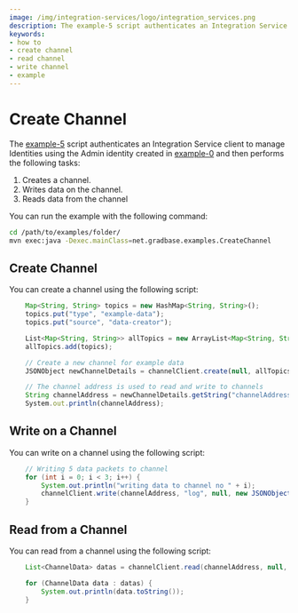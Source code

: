 ```yaml
---
image: /img/integration-services/logo/integration_services.png
description: The example-5 script authenticates an Integration Service client to manage Identities using the Admin identity created in example-0 and then creates a channel, writes data on the channel, reads data from the channel.
keywords:
- how to
- create channel
- read channel
- write channel
- example
---
```

# Create Channel

The [example-5](https://github.com/albydeca/iota-is-sdk/blob/main/examples/src/main/java/net/gradbase/examples/CreateChannel.java)
script authenticates an Integration Service client to manage Identities using the Admin identity created in [example-0](how-to-run-examples) and then performs the following tasks:

1. Creates a channel.
2. Writes data on the channel.
3. Reads data from the channel

You can run the example with the following command:

```bash
cd /path/to/examples/folder/
mvn exec:java -Dexec.mainClass=net.gradbase.examples.CreateChannel
```

## Create Channel

You can create a channel using the following script:

```js
    Map<String, String> topics = new HashMap<String, String>();
    topics.put("type", "example-data");
    topics.put("source", "data-creator");

    List<Map<String, String>> allTopics = new ArrayList<Map<String, String>>();
    allTopics.add(topics);

    // Create a new channel for example data
    JSONObject newChannelDetails = channelClient.create(null, allTopics, null, null, null);

    // The channel address is used to read and write to channels
    String channelAddress = newChannelDetails.getString("channelAddress");
    System.out.println(channelAddress);
```

## Write on a Channel

You can write on a channel using the following script:

```java
    // Writing 5 data packets to channel
    for (int i = 0; i < 3; i++) {
        System.out.println("writing data to channel no " + i);
        channelClient.write(channelAddress, "log", null, new JSONObject().put("log", "This is log number " + i));
    }
```

## Read from a Channel

You can read from a channel using the following script:

```java
    List<ChannelData> datas = channelClient.read(channelAddress, null, null, null, null, null);

    for (ChannelData data : datas) {
        System.out.println(data.toString());
    }
```

